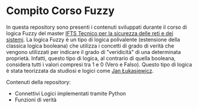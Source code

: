 # Compito Corso Fuzzy 

[](logo.png)

In questa repository sono presenti i contenuti sviluppati durante il corso di logica Fuzzy del master [IFTS Tecnico per la sicurezza delle reti e dei sistemi](www.scuolalatecnica.it/ifts). 
La logica Fuzzy è un tipo di logica polivalente (estensione della classica logica booleana) che utilizza i concetti di grado di verità che vengono utilizzati per indicare il grado di "veridicità" di una determinata proprietà. Infatti, questo tipo di logica, al contrario di quella booleana, considera tutti i valori compresi tra 1 e 0 (Vero e Falso). Questo tipo di logica è stata teorizzata da studiosi e logici come [Jan Łukasiewicz](https://it.wikipedia.org/wiki/Jan_%C5%81ukasiewicz).

Contenuti della repository:
* Connettivi Logici implementati tramite Python
* Funzioni di verità 


